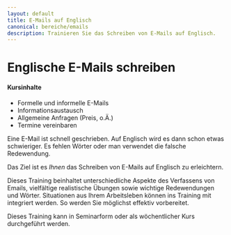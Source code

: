 ```yaml
---
layout: default
title: E-Mails auf Englisch
canonical: bereiche/emails
description: Trainieren Sie das Schreiben von E-Mails auf Englisch.
---
```

# Englische E-Mails schreiben

#### Kursinhalte

*   Formelle und informelle E-Mails
*   Informationsaustausch
*   Allgemeine Anfragen (Preis, o.Ä.)
*   Termine vereinbaren

Eine E-Mail ist schnell geschrieben. Auf Englisch wird es dann schon etwas schwieriger. Es fehlen Wörter oder man verwendet die falsche Redewendung.

Das Ziel ist es *Ihnen* das Schreiben von E-Mails auf Englisch zu erleichtern.

Dieses Training beinhaltet unterschiedliche Aspekte des Verfassens von Emails, vielfältige realistische Übungen sowie wichtige Redewendungen und Wörter. Situationen aus Ihrem Arbeitsleben können ins Training mit integriert werden. So werden Sie möglichst effektiv vorbereitet.

Dieses Training kann in Seminarform oder als wöchentlicher Kurs durchgeführt werden.
